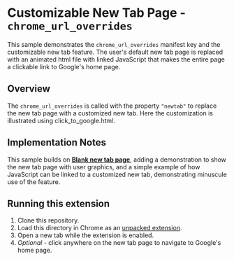 # Customizable New Tab Page - `chrome_url_overrides`

This sample demonstrates the `chrome_url_overrides` manifest key and the customizable new tab feature. The user's default new tab page is replaced with an animated html file with linked JavaScript that makes the entire page a clickable link to Google's home page.

## Overview

The `chrome_url_overrides` is called with the property `"newtab"` to replace the new tab page with a customized new tab. Here the customization is illustrated using click_to_google.html.

## Implementation Notes

This sample builds on **[Blank new tab page](https://github.com/GoogleChrome/chrome-extensions-samples/tree/main/api-samples/override/blank_ntp)**, adding a demonstration to show the new tab page with user graphics, and a simple example of how JavaScript can be linked to a customized new tab, demonstrating minuscule use of the feature.

## Running this extension

1. Clone this repository.
2. Load this directory in Chrome as an [unpacked extension](https://developer.chrome.com/docs/extensions/mv3/getstarted/development-basics/#load-unpacked).
3. Open a new tab while the extension is enabled.
4. _Optional_ - click anywhere on the new tab page to navigate to Google's home page.

